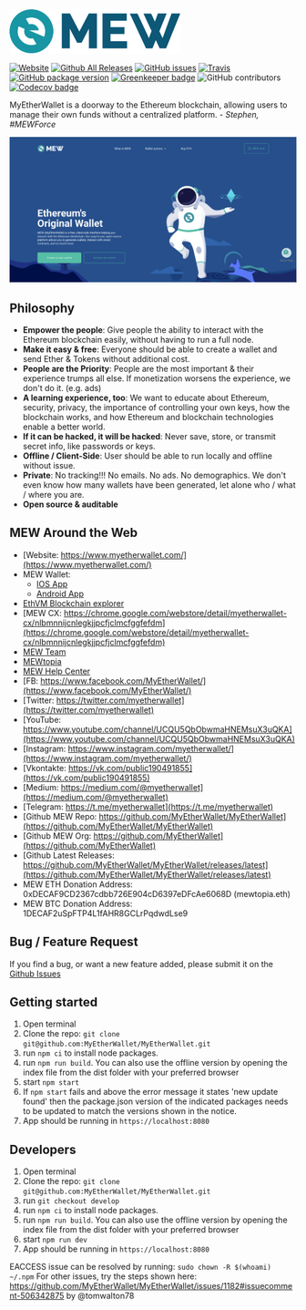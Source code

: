 <img src="./src/assets/images/presskit/logo-dark.png" width="300px"/>

[![Website](https://img.shields.io/website-up-down-green-red/http/myetherwallet.com.svg?label=MyEtherWallet.com\&style=flat-square)](http://www.MyEtherWallet.com/)
[![Github All Releases](https://img.shields.io/github/downloads/MyEtherWallet/MyEtherWallet/total.svg?style=flat-square)](https://www.github.com/MyEtherWallet/MyEtherWallet/releases)
[![GitHub issues](https://img.shields.io/github/issues-raw/MyEtherWallet/MyEtherWallet.svg?style=flat-square)](https://github.com/MyEtherWallet/MyEtherWallet/issues)
[![Travis](https://img.shields.io/travis/MyEtherWallet/MyEtherWallet.svg?style=flat-square)](https://travis-ci.org/MyEtherWallet/MyEtherWallet)
[![GitHub package version](https://img.shields.io/github/package-json/v/MyEtherWallet/MyEtherWallet.svg?style=flat-square)](https://github.com/MyEtherWallet/MyEtherWallet/blob/main/package.json) [![Greenkeeper badge](https://badges.greenkeeper.io/MyEtherWallet/MyEtherWallet.svg)](https://greenkeeper.io/)
![GitHub contributors](https://img.shields.io/github/contributors/MyEtherWallet/MyEtherWallet.svg?style=flat-square) [![Codecov badge](https://img.shields.io/codecov/c/github/MyEtherWallet/MyEtherWallet/develop.svg?style=flat-square)](https://codecov.io/github/MyEtherWallet/MyEtherWallet?branch=develop)

MyEtherWallet is a doorway to the Ethereum blockchain, allowing users to manage their own funds without a centralized platform. - <i>Stephen, #MEWForce</i>

!["MyEtherWallet Logo](./src/assets/images/backgrounds/v6-landing-screen-shot.png "MyEtherWallet")

## Philosophy

* <b>Empower the people</b>: Give people the ability to interact with the Ethereum blockchain easily, without having to run a full node.
* <b>Make it easy & free</b>: Everyone should be able to create a wallet and send Ether & Tokens without additional cost.
* <b>People are the Priority</b>: People are the most important & their experience trumps all else. If monetization worsens the experience, we don't do it. (e.g. ads)
* <b>A learning experience, too</b>: We want to educate about Ethereum, security, privacy, the importance of controlling your own keys, how the blockchain works, and how Ethereum and blockchain technologies enable a better world.
* <b>If it can be hacked, it will be hacked</b>: Never save, store, or transmit secret info, like passwords or keys.
* <b>Offline / Client-Side</b>: User should be able to run locally and offline without issue.
* <b>Private</b>: No tracking!!! No emails. No ads. No demographics. We don't even know how many wallets have been generated, let alone who / what / where you are.
* <b>Open source & auditable</b>

## MEW Around the Web

* [Website: https://www.myetherwallet.com/](https://www.myetherwallet.com/)
* MEW Wallet:
  * [IOS App](https://apps.apple.com/us/app/mew-wallet-ethereum-and-defi/id1464614025)
  * [Android App](https://play.google.com/store/apps/details?id=com.myetherwallet.mewwallet\&hl=en\_US\&gl=US)
* [EthVM Blockchain explorer](https://www.ethvm.com/)
* [MEW CX: https://chrome.google.com/webstore/detail/myetherwallet-cx/nlbmnnijcnlegkjjpcfjclmcfggfefdm](https://chrome.google.com/webstore/detail/myetherwallet-cx/nlbmnnijcnlegkjjpcfjclmcfggfefdm)
* [MEW Team](https://team.myetherwallet.com/)
* [MEWtopia](https://www.mewtopia.com/)
* [MEW Help Center](https://help.myetherwallet.com/)
* [FB: https://www.facebook.com/MyEtherWallet/](https://www.facebook.com/MyEtherWallet/)
* [Twitter: https://twitter.com/myetherwallet](https://twitter.com/myetherwallet)
* [YouTube: https://www.youtube.com/channel/UCQU5QbObwmaHNEMsuX3uQKA](https://www.youtube.com/channel/UCQU5QbObwmaHNEMsuX3uQKA)
* [Instagram: https://www.instagram.com/myetherwallet/](https://www.instagram.com/myetherwallet/)
* [Vkontakte: https://vk.com/public190491855](https://vk.com/public190491855)
* [Medium: https://medium.com/@myetherwallet](https://medium.com/@myetherwallet)
* [Telegram: https://t.me/myetherwallet](https://t.me/myetherwallet)
* [Github MEW Repo: https://github.com/MyEtherWallet/MyEtherWallet](https://github.com/MyEtherWallet/MyEtherWallet)
* [Github MEW Org: https://github.com/MyEtherWallet](https://github.com/MyEtherWallet)
* [Github Latest Releases: https://github.com/MyEtherWallet/MyEtherWallet/releases/latest](https://github.com/MyEtherWallet/MyEtherWallet/releases/latest)
* MEW ETH Donation Address: 0xDECAF9CD2367cdbb726E904cD6397eDFcAe6068D (mewtopia.eth)
* MEW BTC Donation Address: 1DECAF2uSpFTP4L1fAHR8GCLrPqdwdLse9

## Bug / Feature Request

If you find a bug, or want a new feature added, please submit it on the [Github Issues](https://github.com/MyEtherWallet/MyEtherWallet/issues)

## Getting started

1. Open terminal
2. Clone the repo: `git clone git@github.com:MyEtherWallet/MyEtherWallet.git`
3. run `npm ci` to install node packages.
4. run `npm run build`. You can also use the offline version by opening the index file from the dist folder with your preferred browser
5. start `npm start`
6. If `npm start` fails and above the error message it states 'new update found' then the package.json version of the indicated packages needs to be updated to match the versions shown in the notice.
7. App should be running in `https://localhost:8080`

## Developers

1. Open terminal
2. Clone the repo: `git clone git@github.com:MyEtherWallet/MyEtherWallet.git`
3. run `git checkout develop`
4. run `npm ci` to install node packages.
5. run `npm run build`. You can also use the offline version by opening the index file from the dist folder with your preferred browser
6. start `npm run dev`
7. App should be running in `https://localhost:8080`

EACCESS issue can be resolved by running: `sudo chown -R $(whoami) ~/.npm`
For other issues, try the steps shown here: <https://github.com/MyEtherWallet/MyEtherWallet/issues/1182#issuecomment-506342875> by @tomwalton78
